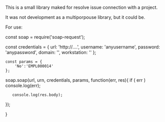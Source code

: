 This is a small library  maked for resolve issue connection with a project.

It was not development as a multiporpouse library, but it could be.

For use:

 const soap = require('soap-request');

 const credentials = {
        url: 'http://....',
        username: 'anyusername',
        password: 'anypassword',
        domain: '',
        workstation: ''
    };
    
    const params = {
        'No':'EMPL000014'
    };
    
    
  soap.soap(url, urn, credentials, params,  function(err, res){
      if ( err ) console.log(err);
            
       console.log(res.body);
    
  });
    
}


